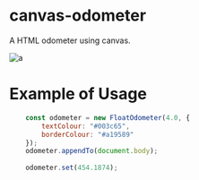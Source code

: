 # canvas-odometer
A HTML odometer using canvas.

![a](https://user-images.githubusercontent.com/45740/37472571-b13b0080-286c-11e8-8495-ef6aba591646.gif)

# Example of Usage

```javascript
    const odometer = new FloatOdometer(4.0, {
        textColour: "#003c65",
        borderColour: "#a19589"
    });
    odometer.appendTo(document.body);
    
    odometer.set(454.1874);
```
